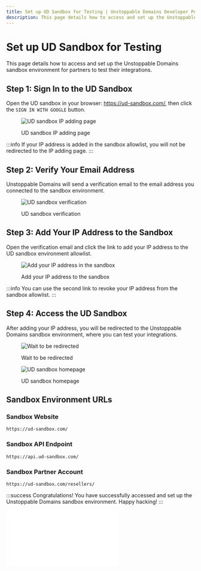 ```yaml
---
title: Set up UD Sandbox for Testing | Unstoppable Domains Developer Portal
description: This page details how to access and set up the Unstoppable Domains sandbox environment for partners to test their integrations.
---
```


# Set up UD Sandbox for Testing

This page details how to access and set up the Unstoppable Domains sandbox environment for partners to test their integrations.

## Step 1: Sign In to the UD Sandbox

Open the UD sandbox in your browser: <https://ud-sandbox.com/>, then click the `SIGN IN WITH GOOGLE` button.

<figure>

![UD sandbox IP adding page](/images/ud-sandbox-ip-adding.png '#width=80%;')

<figcaption>UD sandbox IP adding page</figcaption>
</figure>

:::info
If your IP address is added in the sandbox allowlist, you will not be redirected to the IP adding page.
:::

## Step 2: Verify Your Email Address

Unstoppable Domains will send a verification email to the email address you connected to the sandbox environment.

<figure>

![UD sandbox verification](/images/ud-sandbox-verification.png '#width=80%;')

<figcaption>UD sandbox verification</figcaption>
</figure>

## Step 3: Add Your IP Address to the Sandbox

Open the verification email and click the link to add your IP address to the UD sandbox environment allowlist.

<figure>

![Add your IP address in the sandbox](/images/ud-sandbox-ip-adding-links.png '#width=80%;')

<figcaption>Add your IP address to the sandbox</figcaption>
</figure>

:::info
You can use the second link to revoke your IP address from the sandbox allowlist.
:::

## Step 4: Access the UD Sandbox

After adding your IP address, you will be redirected to the Unstoppable Domains sandbox environment, where you can test your integrations.

<figure>

![Wait to be redirected](/images/ud-sandbox-redirection.png '#width=80%;')

<figcaption>Wait to be redirected</figcaption>
</figure>

<figure>

![UD sandbox homepage](/images/ud-sandbox-home.png '#width=80%;')

<figcaption>UD sandbox homepage</figcaption>
</figure>

## Sandbox Environment URLs

### Sandbox Website

```
https://ud-sandbox.com/
```

### Sandbox API Endpoint

```
https://api.ud-sandbox.com/
```

### Sandbox Partner Account

```
https://ud-sandbox.com/resellers/
```

:::success Congratulations!
You have successfully accessed and set up the Unstoppable Domains sandbox environment. Happy hacking!
:::

<embed src="/snippets/_discord.md" />
